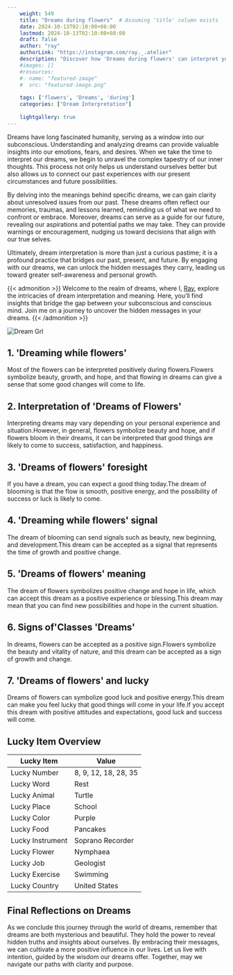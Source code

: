 ```yaml
---
    weight: 549
    title: "Dreams during flowers"  # Assuming 'title' column exists
    date: 2024-10-13T02:10:00+08:00
    lastmod: 2024-10-13T02:10:00+08:00
    draft: false
    author: "ray"
    authorLink: "https://instagram.com/ray._.atelier"
    description: "Discover how 'Dreams during flowers' can interpret your future and uncover its significant meanings in your life."
    #images: []
    #resources:
    #- name: "featured-image"
    #  src: "featured-image.png"
    
    tags: ['flowers', 'Dreams', 'during']
    categories: ["Dream Interpretation"]
    
    lightgallery: true
---
```

    
Dreams have long fascinated humanity, serving as a window into our subconscious. Understanding and analyzing dreams can provide valuable insights into our emotions, fears, and desires. When we take the time to interpret our dreams, we begin to unravel the complex tapestry of our inner thoughts. This process not only helps us understand ourselves better but also allows us to connect our past experiences with our present circumstances and future possibilities.

By delving into the meanings behind specific dreams, we can gain clarity about unresolved issues from our past. These dreams often reflect our memories, traumas, and lessons learned, reminding us of what we need to confront or embrace. Moreover, dreams can serve as a guide for our future, revealing our aspirations and potential paths we may take. They can provide warnings or encouragement, nudging us toward decisions that align with our true selves.

Ultimately, dream interpretation is more than just a curious pastime; it is a profound practice that bridges our past, present, and future. By engaging with our dreams, we can unlock the hidden messages they carry, leading us toward greater self-awareness and personal growth.

{{< admonition >}}
Welcome to the realm of dreams, where I, [Ray](https://instagram.com/ray._.atelier), explore the intricacies of dream interpretation and meaning. Here, you’ll find insights that bridge the gap between your subconscious and conscious mind. Join me on a journey to uncover the hidden messages in your dreams.
{{< /admonition >}}

![Dream Grl](https://cdn.pixabay.com/photo/2017/11/02/03/35/gothic-2910057_1280.jpg "Dream Grl")

## 1. 'Dreaming while flowers'
Most of the flowers can be interpreted positively during flowers.Flowers symbolize beauty, growth, and hope, and that flowing in dreams can give a sense that some good changes will come to life.

## 2. Interpretation of 'Dreams of Flowers'
Interpreting dreams may vary depending on your personal experience and situation.However, in general, flowers symbolize beauty and hope, and if flowers bloom in their dreams, it can be interpreted that good things are likely to come to success, satisfaction, and happiness.

## 3. 'Dreams of flowers' foresight
If you have a dream, you can expect a good thing today.The dream of blooming is that the flow is smooth, positive energy, and the possibility of success or luck is likely to come.

## 4. 'Dreaming while flowers' signal
The dream of blooming can send signals such as beauty, new beginning, and development.This dream can be accepted as a signal that represents the time of growth and positive change.

## 5. 'Dreams of flowers' meaning
The dream of flowers symbolizes positive change and hope in life, which can accept this dream as a positive experience or blessing.This dream may mean that you can find new possibilities and hope in the current situation.

## 6. Signs of'Classes 'Dreams'
In dreams, flowers can be accepted as a positive sign.Flowers symbolize the beauty and vitality of nature, and this dream can be accepted as a sign of growth and change.

## 7. 'Dreams of flowers' and lucky
Dreams of flowers can symbolize good luck and positive energy.This dream can make you feel lucky that good things will come in your life.If you accept this dream with positive attitudes and expectations, good luck and success will come.

## Lucky Item Overview
| Lucky Item          | Value              |
|---------------|--------------------|
| Lucky Number        | 8, 9, 12, 18, 28, 35  |
| Lucky Word          | Rest |
| Lucky Animal        | Turtle |
| Lucky Place         | School     |
| Lucky Color         | Purple     |
| Lucky Food          | Pancakes      |
| Lucky Instrument    | Soprano Recorder |
| Lucky Flower        | Nymphaea    |
| Lucky Job           | Geologist       |
| Lucky Exercise      | Swimming  |
| Lucky Country       | United States    |


##  Final Reflections on Dreams

As we conclude this journey through the world of dreams, remember that dreams are both mysterious and beautiful. They hold the power to reveal hidden truths and insights about ourselves. By embracing their messages, we can cultivate a more positive influence in our lives. Let us live with intention, guided by the wisdom our dreams offer. Together, may we navigate our paths with clarity and purpose.
